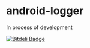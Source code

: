 android-logger
==============
In process of development

[![Bitdeli Badge](https://d2weczhvl823v0.cloudfront.net/EverythingMe/android-logger/trend.png)](https://bitdeli.com/free "Bitdeli Badge")

